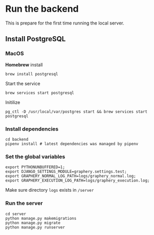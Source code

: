 # Run the backend

This is prepare for the first time running the local server.

## Install PostgreSQL

### MacOS

**Homebrew** install

```shell
brew install postgresql
```

Start the service

```shell
brew services start postgresql
```

Initilize

```shell
pg_ctl -D /usr/local/var/postgres start && brew services start postgresql
```

### Install dependencies

```shell
cd backend
pipenv install # latest dependencies was managed by pipenv
```

### Set the global variables

```shell
export PYTHONUNBUFFERED=1;
export DJANGO_SETTINGS_MODULE=graphery.settings.test;
export GRAPHERY_NORMAL_LOG_PATH=logs/graphery_normal.log;
export GRAPHERY_EXECUTION_LOG_PATH=logs/graphery_execution.log;
```

Make sure directory `logs` exists in `/server`

### Run the server

```shell
cd server
python manage.py makemigrations
python manage.py migrate
python manage.py runserver
```
